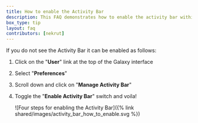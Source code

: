 ```yaml
---
title: How to enable the Activity Bar
description: This FAQ demonstrates how to enable the activity bar within the Galaxy interface
box_type: tip
layout: faq
contributors: [nekrut]
---
```


If you do not see the Activity Bar it can be enabled as follows:

1. Click on the "**User**" link at the top of the Galaxy interface
2. Select "**Preferences**"
3. Scroll down and click on "**Manage Activity Bar**"
4. Toggle the "**Enable Activity Bar**" switch and voila!

   ![Four steps for enabling the Activity Bar]({% link shared/images/activity_bar_how_to_enable.svg %})

<!-- Original drawing = https://docs.google.com/drawings/d/1yynqEiV66F8idKH5JwTG-4ASuqK62thIwHeCMHRuupg/edit?usp=sharing -->